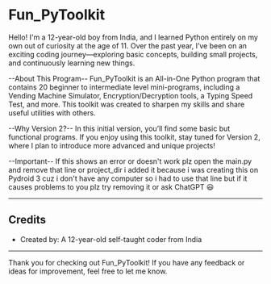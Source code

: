 # Fun_PyToolkit

Hello! I'm a 12-year-old boy from India, and I learned Python entirely on my own out of curiosity at the age of 11. Over the past year, I’ve been on an exciting coding journey—exploring basic concepts, building small projects, and continuously learning new things.

--About This Program--
Fun_PyToolkit is an All-in-One Python program that contains 20 beginner to intermediate level mini-programs, including a Vending Machine Simulator, Encryption/Decryption tools, a Typing Speed Test, and more. This toolkit was created to sharpen my skills and share useful utilities with others.

--Why Version 2?--
In this initial version, you’ll find some basic but functional programs. If you enjoy using this toolkit, stay tuned for Version 2, where I plan to introduce more advanced and unique projects!

--Important--
If this shows an error or doesn't work plz open the main.py and remove that line or project_dir i added it because i was creating this on Pydroid 3 cuz i don't have any computer so i had to use that line but if it causes problems to you plz try removing it or ask ChatGPT 😃

---

## Credits

- Created by: A 12-year-old self-taught coder from India  

---

Thank you for checking out Fun_PyToolkit! If you have any feedback or ideas for improvement, feel free to let me know.
